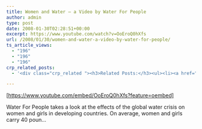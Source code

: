 ```yaml
---
title: Women and Water – a Video by Water For People
author: admin
type: post
date: 2008-01-30T02:28:51+00:00
excerpt: https://www.youtube.com/watch?v=OoEroQ0hXfs
url: /2008/01/30/women-and-water-a-video-by-water-for-people/
ts_article_views:
  - "196"
  - "196"
  - "196"
crp_related_posts:
  - '<div class="crp_related "><h3>Related Posts:</h3><ul><li><a href="https://scdhub.org/2017/12/25/wastewater-treatment-and-biosolids-management/"    ><img src="https://scdhub.org/wp-content/uploads/2017/12/wastewater-treatment-and-biosoli-150x150.jpg" alt="Wastewater treatment and Biosolids management" title="Wastewater treatment and Biosolids management" width="150" height="150" class="crp_thumb crp_featured" /><span class="crp_title">Wastewater treatment and Biosolids management</span></a></li><li><a href="https://scdhub.org/2017/12/29/women-and-water-a-video-by-water-for-people-3/"    ><img src="https://scdhub.org/wp-content/uploads/2017/12/women-and-water-a-video-by-water-150x150.jpg" alt="Women and Water &#8211; a Video by Water For People" title="Women and Water &#8211; a Video by Water For People" width="150" height="150" class="crp_thumb crp_featured" /><span class="crp_title">Women and Water &#8211; a Video by Water For People</span></a></li><li><a href="https://scdhub.org/2018/01/06/household-and-neighborhood-sanitation-infrastructures-excreta-wastewater-disposal-in-developing-countries/"    ><img src="https://scdhub.org/wp-content/plugins/contextual-related-posts/default.png" alt="Household and neighborhood Sanitation Infrastructures: Excreta, wastewater disposal in developing countries" title="Household and neighborhood Sanitation Infrastructures: Excreta, wastewater disposal in developing countries" width="150" height="150" class="crp_thumb crp_default" /><span class="crp_title">Household and neighborhood Sanitation&hellip;</span></a></li><li><a href="https://scdhub.org/2017/10/14/women-and-water-a-video-by-water-for-people-2/"    ><img src="https://scdhub.org/wp-content/uploads/2017/10/women-and-water-8211-a-video-by-water-for-people-150x150.jpg" alt="Women and Water &#8211; a Video by Water For People" title="Women and Water &#8211; a Video by Water For People" width="150" height="150" class="crp_thumb crp_featured" /><span class="crp_title">Women and Water &#8211; a Video by Water For People</span></a></li><li><a href="https://scdhub.org/2017/12/29/walking-in-sabinas-shoes-world-vision/"    ><img src="https://scdhub.org/wp-content/uploads/2017/12/walking-in-sabinas-shoes-world-v-150x150.jpg" alt="Walking in Sabinas Shoes &#8211; World Vision" title="Walking in Sabinas Shoes &#8211; World Vision" width="150" height="150" class="crp_thumb crp_featured" /><span class="crp_title">Walking in Sabinas Shoes &#8211; World Vision</span></a></li><li><a href="https://scdhub.org/founding-board/"    ><img src="https://scdhub.org/wp-content/uploads/2017/04/Screen-Shot-2017-08-14-at-11.39.28-AM-150x150.png" alt="Founding Board" title="Founding Board" width="150" height="150" class="crp_thumb crp_correctfirst" /><span class="crp_title">Founding Board</span></a></li></ul><div class="crp_clear"></div></div>'

---
```

[https://www.youtube.com/embed/OoEroQ0hXfs?feature=oembed] 

Water For People takes a look at the effects of the global water crisis on women and girls in developing countries. On average, women and girls carry 40 poun&#8230;